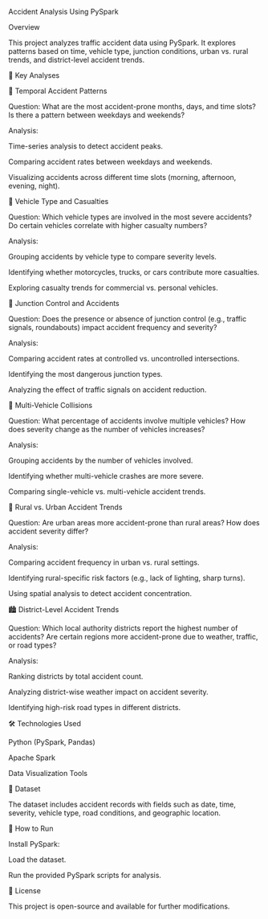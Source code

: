 Accident Analysis Using PySpark

Overview

This project analyzes traffic accident data using PySpark. It explores patterns based on time, vehicle type, junction conditions, urban vs. rural trends, and district-level accident trends.

🚀 Key Analyses

📅 Temporal Accident Patterns

Question: What are the most accident-prone months, days, and time slots? Is there a pattern between weekdays and weekends?

Analysis:

Time-series analysis to detect accident peaks.

Comparing accident rates between weekdays and weekends.

Visualizing accidents across different time slots (morning, afternoon, evening, night).

🚙 Vehicle Type and Casualties

Question: Which vehicle types are involved in the most severe accidents? Do certain vehicles correlate with higher casualty numbers?

Analysis:

Grouping accidents by vehicle type to compare severity levels.

Identifying whether motorcycles, trucks, or cars contribute more casualties.

Exploring casualty trends for commercial vs. personal vehicles.

🚦 Junction Control and Accidents

Question: Does the presence or absence of junction control (e.g., traffic signals, roundabouts) impact accident frequency and severity?

Analysis:

Comparing accident rates at controlled vs. uncontrolled intersections.

Identifying the most dangerous junction types.

Analyzing the effect of traffic signals on accident reduction.

🚗 Multi-Vehicle Collisions

Question: What percentage of accidents involve multiple vehicles? How does severity change as the number of vehicles increases?

Analysis:

Grouping accidents by the number of vehicles involved.

Identifying whether multi-vehicle crashes are more severe.

Comparing single-vehicle vs. multi-vehicle accident trends.

🌆 Rural vs. Urban Accident Trends

Question: Are urban areas more accident-prone than rural areas? How does accident severity differ?

Analysis:

Comparing accident frequency in urban vs. rural settings.

Identifying rural-specific risk factors (e.g., lack of lighting, sharp turns).

Using spatial analysis to detect accident concentration.

🏙️ District-Level Accident Trends

Question: Which local authority districts report the highest number of accidents? Are certain regions more accident-prone due to weather, traffic, or road types?

Analysis:

Ranking districts by total accident count.

Analyzing district-wise weather impact on accident severity.

Identifying high-risk road types in different districts.

🛠️ Technologies Used

Python (PySpark, Pandas)

Apache Spark

Data Visualization Tools

📂 Dataset

The dataset includes accident records with fields such as date, time, severity, vehicle type, road conditions, and geographic location.

🚀 How to Run

Install PySpark: <pip install pyspark>

Load the dataset.

Run the provided PySpark scripts for analysis.

📜 License

This project is open-source and available for further modifications.
